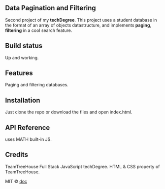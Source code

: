 ## Data Pagination and Filtering
Second project of my **techDegree**. This project uses a student database in the format of an
array of objects datastructure, and implements **paging**, **filtering** in a cool search feature.

## Build status
Up and working.


## Features
Paging and filtering databases.

## Installation

Just clone the repo or download the files and open index.html.
## API Reference
uses MATH built-in JS.


## Credits
TeamTreeHouse Full Stack JavaScript techDegree.
HTML & CSS property of TeamTreeHouse.


MIT © [doc]()
